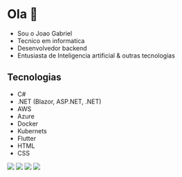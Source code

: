 # Ola 👋
- Sou o Joao Gabriel 
- Tecnico em informatica
- Desenvolvedor backend
- Entusiasta de Inteligencia artificial & outras tecnologias

## Tecnologias

- C#
- .NET (Blazor, ASP.NET, .NET)
- AWS
- Azure
- Docker
- Kubernets
- Flutter
- HTML
- CSS

<div> 
  <a href="https://www.youtube.com/channel/UCe_5ef6sQItcOayFwVQ40BA"><img src="https://img.shields.io/badge/YouTube-FF0000?style=for-the-badge&logo=youtube&logoColor=white"></a>
  <a href="https://www.instagram.com/jgkasprik/"><img src="https://img.shields.io/badge/-Instagram-%23E4405F?style=for-the-badge&logo=instagram&logoColor=white"></a>
  <a href = "mailto:jgkasprik13@gmail.com"><img src="https://img.shields.io/badge/-Gmail-%23333?style=for-the-badge&logo=gmail&logoColor=white"></a>
  <a href="https://www.linkedin.com/in/joaogkarruda/"><img src="https://img.shields.io/badge/-LinkedIn-%230077B5?style=for-the-badge&logo=linkedin&logoColor=white"></a> 
</div>
